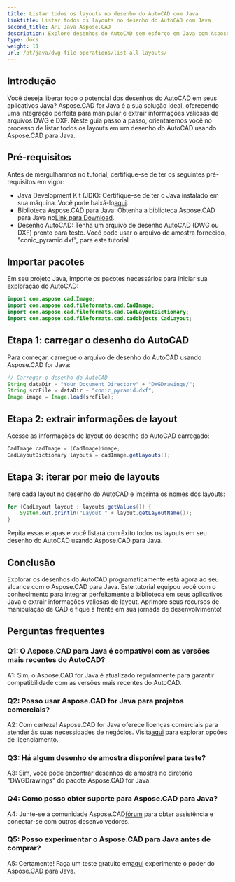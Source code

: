 ```yaml
---
title: Listar todos os layouts no desenho do AutoCAD com Java
linktitle: Listar todos os layouts no desenho do AutoCAD com Java
second_title: API Java Aspose.CAD
description: Explore desenhos do AutoCAD sem esforço em Java com Aspose.CAD. Liste todos os layouts, extraia informações valiosas. Baixe agora para integração perfeita!
type: docs
weight: 11
url: /pt/java/dwg-file-operations/list-all-layouts/
---
```

## Introdução

Você deseja liberar todo o potencial dos desenhos do AutoCAD em seus aplicativos Java? Aspose.CAD for Java é a sua solução ideal, oferecendo uma integração perfeita para manipular e extrair informações valiosas de arquivos DWG e DXF. Neste guia passo a passo, orientaremos você no processo de listar todos os layouts em um desenho do AutoCAD usando Aspose.CAD para Java.

## Pré-requisitos

Antes de mergulharmos no tutorial, certifique-se de ter os seguintes pré-requisitos em vigor:
- Java Development Kit (JDK): Certifique-se de ter o Java instalado em sua máquina. Você pode baixá-lo[aqui](https://www.oracle.com/java/technologies/javase-downloads.html).
-  Biblioteca Aspose.CAD para Java: Obtenha a biblioteca Aspose.CAD para Java no[Link para Download](https://releases.aspose.com/cad/java/).
- Desenho AutoCAD: Tenha um arquivo de desenho AutoCAD (DWG ou DXF) pronto para teste. Você pode usar o arquivo de amostra fornecido, "conic_pyramid.dxf", para este tutorial.

## Importar pacotes

Em seu projeto Java, importe os pacotes necessários para iniciar sua exploração do AutoCAD:

```java
import com.aspose.cad.Image;
import com.aspose.cad.fileformats.cad.CadImage;
import com.aspose.cad.fileformats.cad.CadLayoutDictionary;
import com.aspose.cad.fileformats.cad.cadobjects.CadLayout;
```

## Etapa 1: carregar o desenho do AutoCAD

Para começar, carregue o arquivo de desenho do AutoCAD usando Aspose.CAD for Java:

```java
// Carregar o desenho do AutoCAD
String dataDir = "Your Document Directory" + "DWGDrawings/";
String srcFile = dataDir + "conic_pyramid.dxf";
Image image = Image.load(srcFile);
```

## Etapa 2: extrair informações de layout

Acesse as informações de layout do desenho do AutoCAD carregado:

```java
CadImage cadImage = (CadImage)image;
CadLayoutDictionary layouts = cadImage.getLayouts();
```

## Etapa 3: iterar por meio de layouts

Itere cada layout no desenho do AutoCAD e imprima os nomes dos layouts:

```java
for (CadLayout layout : layouts.getValues()) {
    System.out.println("Layout " + layout.getLayoutName());
}
```

Repita essas etapas e você listará com êxito todos os layouts em seu desenho do AutoCAD usando Aspose.CAD para Java.

## Conclusão

Explorar os desenhos do AutoCAD programaticamente está agora ao seu alcance com o Aspose.CAD para Java. Este tutorial equipou você com o conhecimento para integrar perfeitamente a biblioteca em seus aplicativos Java e extrair informações valiosas de layout. Aprimore seus recursos de manipulação de CAD e fique à frente em sua jornada de desenvolvimento!

## Perguntas frequentes

### Q1: O Aspose.CAD para Java é compatível com as versões mais recentes do AutoCAD?

A1: Sim, o Aspose.CAD for Java é atualizado regularmente para garantir compatibilidade com as versões mais recentes do AutoCAD.

### Q2: Posso usar Aspose.CAD for Java para projetos comerciais?

 A2: Com certeza! Aspose.CAD for Java oferece licenças comerciais para atender às suas necessidades de negócios. Visita[aqui](https://purchase.aspose.com/buy) para explorar opções de licenciamento.

### Q3: Há algum desenho de amostra disponível para teste?

A3: Sim, você pode encontrar desenhos de amostra no diretório "DWGDrawings" do pacote Aspose.CAD for Java.

### Q4: Como posso obter suporte para Aspose.CAD para Java?

 A4: Junte-se à comunidade Aspose.CAD[fórum](https://forum.aspose.com/c/cad/19) para obter assistência e conectar-se com outros desenvolvedores.

### Q5: Posso experimentar o Aspose.CAD para Java antes de comprar?

 A5: Certamente! Faça um teste gratuito em[aqui](https://releases.aspose.com/) experimente o poder do Aspose.CAD para Java.